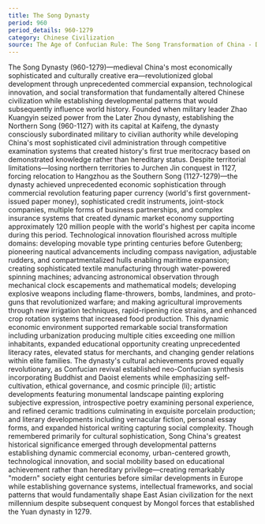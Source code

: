 ```yaml
---
title: The Song Dynasty
period: 960
period_details: 960-1279
category: Chinese Civilization
source: The Age of Confucian Rule: The Song Transformation of China - Dieter Kuhn
---
```

The Song Dynasty (960-1279)—medieval China's most economically sophisticated and culturally creative era—revolutionized global development through unprecedented commercial expansion, technological innovation, and social transformation that fundamentally altered Chinese civilization while establishing developmental patterns that would subsequently influence world history. Founded when military leader Zhao Kuangyin seized power from the Later Zhou dynasty, establishing the Northern Song (960-1127) with its capital at Kaifeng, the dynasty consciously subordinated military to civilian authority while developing China's most sophisticated civil administration through competitive examination systems that created history's first true meritocracy based on demonstrated knowledge rather than hereditary status. Despite territorial limitations—losing northern territories to Jurchen Jin conquest in 1127, forcing relocation to Hangzhou as the Southern Song (1127-1279)—the dynasty achieved unprecedented economic sophistication through commercial revolution featuring paper currency (world's first government-issued paper money), sophisticated credit instruments, joint-stock companies, multiple forms of business partnerships, and complex insurance systems that created dynamic market economy supporting approximately 120 million people with the world's highest per capita income during this period. Technological innovation flourished across multiple domains: developing movable type printing centuries before Gutenberg; pioneering nautical advancements including compass navigation, adjustable rudders, and compartmentalized hulls enabling maritime expansion; creating sophisticated textile manufacturing through water-powered spinning machines; advancing astronomical observation through mechanical clock escapements and mathematical models; developing explosive weapons including flame-throwers, bombs, landmines, and proto-guns that revolutionized warfare; and making agricultural improvements through new irrigation techniques, rapid-ripening rice strains, and enhanced crop rotation systems that increased food production. This dynamic economic environment supported remarkable social transformation including urbanization producing multiple cities exceeding one million inhabitants, expanded educational opportunity creating unprecedented literacy rates, elevated status for merchants, and changing gender relations within elite families. The dynasty's cultural achievements proved equally revolutionary, as Confucian revival established neo-Confucian synthesis incorporating Buddhist and Daoist elements while emphasizing self-cultivation, ethical governance, and cosmic principle (li); artistic developments featuring monumental landscape painting exploring subjective expression, introspective poetry examining personal experience, and refined ceramic traditions culminating in exquisite porcelain production; and literary developments including vernacular fiction, personal essay forms, and expanded historical writing capturing social complexity. Though remembered primarily for cultural sophistication, Song China's greatest historical significance emerged through developmental patterns establishing dynamic commercial economy, urban-centered growth, technological innovation, and social mobility based on educational achievement rather than hereditary privilege—creating remarkably "modern" society eight centuries before similar developments in Europe while establishing governance systems, intellectual frameworks, and social patterns that would fundamentally shape East Asian civilization for the next millennium despite subsequent conquest by Mongol forces that established the Yuan dynasty in 1279. 